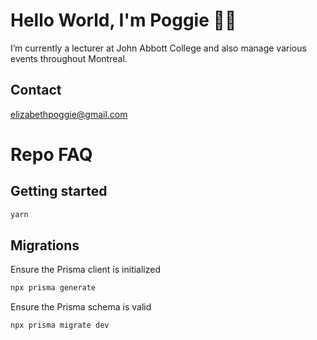 # Hello World, I'm Poggie 👩‍💻

I’m currently a lecturer at John Abbott College and also manage various events throughout Montreal.

## Contact

[elizabethpoggie@gmail.com](mailto:elizabethpoggie@gmail.com)

# Repo FAQ

## Getting started

```bash
yarn
```

## Migrations

Ensure the Prisma client is initialized

```bash
npx prisma generate
```

Ensure the Prisma schema is valid

```bash
npx prisma migrate dev
```
